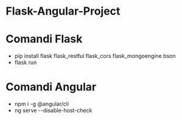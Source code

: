 # Flask-Angular-Project
# Comandi Flask
- pip install flask flask_restful flask_cors flask_mongoengine bson
- flask run
# Comandi Angular
- npm i -g @angular/cli
- ng serve --disable-host-check